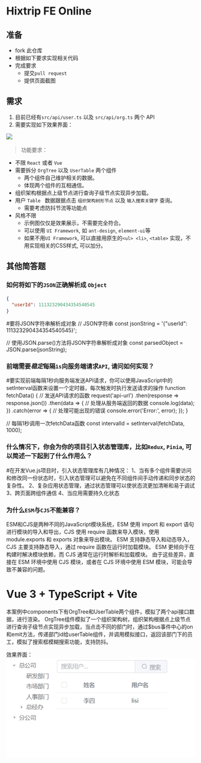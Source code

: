 # Hixtrip FE Online

## 准备

- fork 此仓库
- 根据如下要求实现相关代码
- 完成要求
  - 提交`pull request`
  - 提供页面截图

## 需求

1. 目前已经有`src/api/user.ts` 以及 `src/api/org.ts` 两个 API
2. 需要实现如下效果界面：

![](./docs/preview.jpg)


> 功能要求：
- 不限 ```React``` 或者 ```Vue```
- 需要拆分 `OrgTree` 以及 `UserTable` 两个组件
  - 两个组件自己维护相关的数据。
  - 体现两个组件的互相通信。
- 组织架构根据点上级节点进行查询子级节点实现异步加载。
- 用户 ```Table ``` 数据跟据点击 ```组织架构树形节点``` 以及 ```输入搜索关键字``` 查询。
  - 需要考虑防抖节流等功能点
- 风格不限
  - 示例图仅仅是效果展示，不需要完全符合。
  - 可以使用 ```UI Framework```, 如 ```ant-design```, ```element-ui```等
  - 如果不用```UI Framework```, 可以直接用原生的```<ul> <li>```, ```<table>``` 实现，不用实现相关的CSS样式, 可以加分。

## 其他简答题

### 如何将如下的`JSON`正确解析成 `Object`
```json
{
  "userId": 111323290434354540545
}
```
#要将JSON字符串解析成对象
// JSON字符串
const jsonString = '{"userId": 111323290434354540545}';

// 使用JSON.parse()方法将JSON字符串解析成对象
const parsedObject = JSON.parse(jsonString);

### 前端需要*稳定*每隔`1s`向服务端请求`API`, 请问如何实现？

#要实现前端每隔1秒向服务端发送API请求，你可以使用JavaScript中的setInterval函数来设置一个定时器，每次触发时执行发送请求的操作
function fetchData() {
  // 发送API请求的函数
  request('api-url')
    .then(response => response.json())
    .then(data => {
      // 处理从服务端返回的数据
      console.log(data);
    })
    .catch(error => {
      // 处理可能出现的错误
      console.error('Error:', error);
    });
}

// 每隔1秒调用一次fetchData函数
const intervalId = setInterval(fetchData, 1000);


### 什么情况下，你会为你的项目引入状态管理库，比如`Redux`, `Pinia`, 可以简述一下起到了什么作用么？
#在开发Vue.js项目时，引入状态管理库有几种情况：
1、当有多个组件需要访问和修改同一份状态时，引入状态管理可以避免在不同组件间手动传递和同步状态的复杂性。
2、复杂应用状态管理，通过状态管理可以使状态流更加清晰和易于调试
3、跨页面跨组件通信
4、当应用需要持久化状态




### 为什么`ESM`与`CJS`不能兼容？
ESM和CJS是两种不同的JavaScript模块系统，ESM 使用 import 和 export 语句进行模块的导入和导出，CJS 使用 require 函数来导入模块，使用 module.exports 和 exports 对象来导出模块。
ESM 支持静态导入和动态导入，CJS 主要支持静态导入，通过 require 函数在运行时加载模块。
ESM 更倾向于在构建时解决模块依赖，而 CJS 通常在运行时解析和加载模块。
由于这些差异，直接在 ESM 环境中使用 CJS 模块，或者在 CJS 环境中使用 ESM 模块，可能会导致不兼容的问题。





# Vue 3 + TypeScript + Vite
本案例中components下有OrgTree和UserTable两个组件，模拟了两个api接口数据，进行渲染。
OrgTree组件模拟了一个组织架构树，组织架构根据点上级节点进行查询子级节点实现异步加载，当点击不同的部门时，通过$bus事件中心的on和emit方法，传递部门id给userTable组件，并调用模拟接口，返回该部门下的员工，模拟了搜索框模糊搜索功能，支持防抖。

效果界面：
![](./docs/demo.png)


